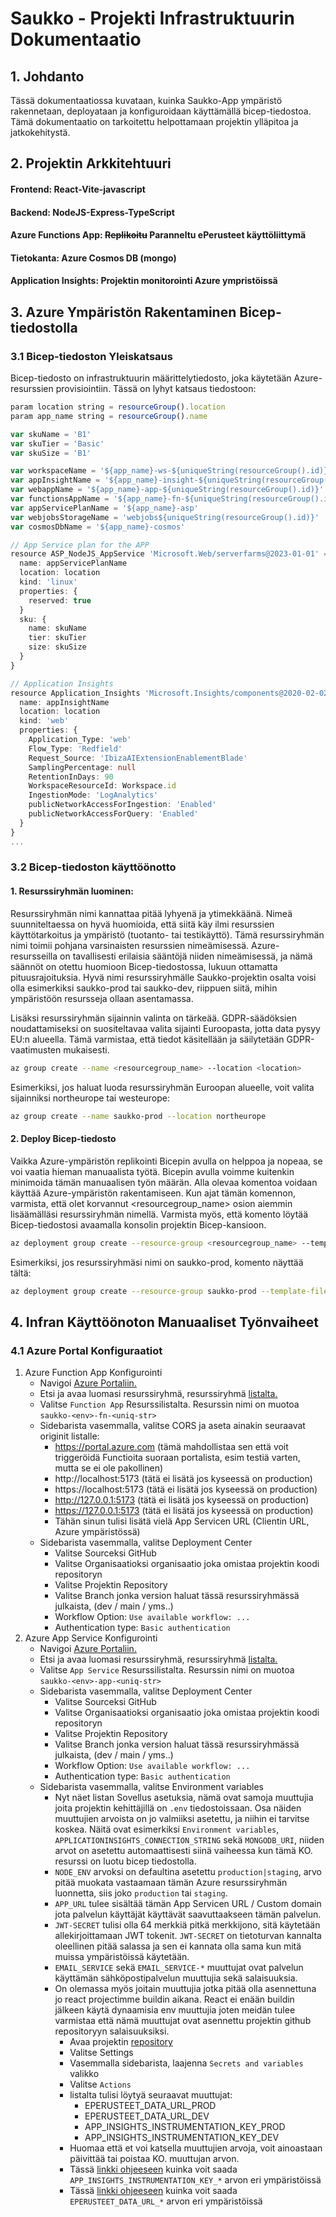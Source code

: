 # Saukko - Projekti Infrastruktuurin Dokumentaatio

## 1. Johdanto

Tässä dokumentaatiossa kuvataan, kuinka Saukko-App ympäristö rakennetaan, deployataan ja konfiguroidaan käyttämällä bicep-tiedostoa. Tämä dokumentaatio on tarkoitettu helpottamaan projektin ylläpitoa ja jatkokehitystä.

## 2. Projektin Arkkitehtuuri

#### **Frontend:** React-Vite-javascript
#### **Backend:** NodeJS-Express-TypeScript
#### **Azure Functions App:** ~~Replikoitu~~ Paranneltu ePerusteet käyttöliittymä
#### **Tietokanta:** Azure Cosmos DB (mongo)
#### **Application Insights:** Projektin monitorointi Azure ympristöissä

## 3. Azure Ympäristön Rakentaminen Bicep-tiedostolla
### 3.1  Bicep-tiedoston Yleiskatsaus
Bicep-tiedosto on infrastruktuurin määrittelytiedosto, joka käytetään Azure-resurssien provisiointiin. Tässä on lyhyt katsaus tiedostoon:

```ts
param location string = resourceGroup().location
param app_name string = resourceGroup().name

var skuName = 'B1'
var skuTier = 'Basic'
var skuSize = 'B1'

var workspaceName = '${app_name}-ws-${uniqueString(resourceGroup().id)}'
var appInsightName = '${app_name}-insight-${uniqueString(resourceGroup().id)}'
var webappName = '${app_name}-app-${uniqueString(resourceGroup().id)}'
var functionsAppName = '${app_name}-fn-${uniqueString(resourceGroup().id)}'
var appServicePlanName = '${app_name}-asp'
var webjobsStorageName = 'webjobs${uniqueString(resourceGroup().id)}'
var cosmosDbName = '${app_name}-cosmos'

// App Service plan for the APP
resource ASP_NodeJS_AppService 'Microsoft.Web/serverfarms@2023-01-01' = {
  name: appServicePlanName
  location: location
  kind: 'linux'
  properties: {
    reserved: true
  }
  sku: {
    name: skuName
    tier: skuTier
    size: skuSize
  }
}

// Application Insights
resource Application_Insights 'Microsoft.Insights/components@2020-02-02' = {
  name: appInsightName
  location: location
  kind: 'web'
  properties: {
    Application_Type: 'web'
    Flow_Type: 'Redfield'
    Request_Source: 'IbizaAIExtensionEnablementBlade'
    SamplingPercentage: null
    RetentionInDays: 90
    WorkspaceResourceId: Workspace.id
    IngestionMode: 'LogAnalytics'
    publicNetworkAccessForIngestion: 'Enabled'
    publicNetworkAccessForQuery: 'Enabled'
  }
}
...
```

### 3.2 Bicep-tiedoston käyttöönotto
#### **1. Resurssiryhmän luominen:**
Resurssiryhmän nimi kannattaa pitää lyhyenä ja ytimekkäänä. Nimeä suunniteltaessa on hyvä huomioida, että siitä käy ilmi resurssien käyttötarkoitus ja ympäristö (tuotanto- tai testikäyttö). Tämä resurssiryhmän nimi toimii pohjana varsinaisten resurssien nimeämisessä. Azure-resursseilla on tavallisesti erilaisia sääntöjä niiden nimeämisessä, ja nämä säännöt on otettu huomioon Bicep-tiedostossa, lukuun ottamatta pituusrajoituksia. Hyvä nimi resurssiryhmälle Saukko-projektin osalta voisi olla esimerkiksi saukko-prod tai saukko-dev, riippuen siitä, mihin ympäristöön resursseja ollaan asentamassa.

Lisäksi resurssiryhmän sijainnin valinta on tärkeää. GDPR-säädöksien noudattamiseksi on suositeltavaa valita sijainti Euroopasta, jotta data pysyy EU:n alueella. Tämä varmistaa, että tiedot käsitellään ja säilytetään GDPR-vaatimusten mukaisesti.
```bash
az group create --name <resourcegroup_name> --location <location>
```
Esimerkiksi, jos haluat luoda resurssiryhmän Euroopan alueelle, voit valita sijainniksi northeurope tai westeurope:
```bash
az group create --name saukko-prod --location northeurope
```
#### **2. Deploy Bicep-tiedosto**
Vaikka Azure-ympäristön replikointi Bicepin avulla on helppoa ja nopeaa, se voi vaatia hieman manuaalista työtä. Bicepin avulla voimme kuitenkin minimoida tämän manuaalisen työn määrän. Alla olevaa komentoa voidaan käyttää Azure-ympäristön rakentamiseen. Kun ajat tämän komennon, varmista, että olet korvannut <resourcegroup_name> osion aiemmin lisäämälläsi resurssiryhmän nimellä. Varmista myös, että komento löytää Bicep-tiedostosi avaamalla konsolin projektin Bicep-kansioon.
```bash
az deployment group create --resource-group <resourcegroup_name> --template-file .bicep
```
Esimerkiksi, jos resurssiryhmäsi nimi on saukko-prod, komento näyttää tältä:
```bash
az deployment group create --resource-group saukko-prod --template-file .bicep
```

## 4. Infran Käyttöönoton Manuaaliset Työnvaiheet
### 4.1 Azure Portal Konfiguraatiot

1. Azure Function App Konfigurointi
    * Navigoi [Azure Portaliin.](https://portal.azure.com/)
    * Etsi ja avaa luomasi resurssiryhmä, resurssiryhmä [listalta.](https://portal.azure.com/#view/HubsExtension/BrowseResourceGroups)
    * Valitse `Function App` Resurssilistalta. Resurssin nimi on muotoa `saukko-<env>-fn-<uniq-str>`
    * Sidebarista vasemmalla, valitse CORS ja aseta ainakin seuraavat originit listalle:
      - https://portal.azure.com (tämä mahdollistaa sen että voit triggeröidä Functioita suoraan portalista, esim testiä varten, mutta se ei ole pakollinen)
      - http://localhost:5173 (tätä ei lisätä jos kyseessä on production)
      - https://localhost:5173 (tätä ei lisätä jos kyseessä on production)
      - http://127.0.0.1:5173 (tätä ei lisätä jos kyseessä on production)
      - https://127.0.0.1:5173 (tätä ei lisätä jos kyseessä on production)
      - Tähän sinun tulisi lisätä vielä App Servicen URL (Clientin URL, Azure ympäristössä)
    * Sidebarista vasemmalla, valitse Deployment Center
      - Valitse Sourceksi GitHub
      - Valitse Organisaatioksi organisaatio joka omistaa projektin koodi repositoryn
      - Valitse Projektin Repository
      - Valitse Branch jonka version haluat tässä resurssiryhmässä julkaista, (dev / main / yms..)
      - Workflow Option: `Use available workflow: ...`
      - Authentication type: `Basic authentication`
2. Azure App Service Konfigurointi
    * Navigoi [Azure Portaliin.](https://portal.azure.com/)
    * Etsi ja avaa luomasi resurssiryhmä, resurssiryhmä [listalta.](https://portal.azure.com/#view/HubsExtension/BrowseResourceGroups)
    * Valitse `App Service` Resurssilistalta. Resurssin nimi on muotoa `saukko-<env>-app-<uniq-str>`
    * Sidebarista vasemmalla, valitse Deployment Center
      - Valitse Sourceksi GitHub
      - Valitse Organisaatioksi organisaatio joka omistaa projektin koodi repositoryn
      - Valitse Projektin Repository
      - Valitse Branch jonka version haluat tässä resurssiryhmässä julkaista, (dev / main / yms..)
      - Workflow Option: `Use available workflow: ...`
      - Authentication type: `Basic authentication`
    * Sidebarista vasemmalla, valitse Environment variables
      - Nyt näet listan Sovellus asetuksia, nämä ovat samoja muuttujia joita projektin kehittäjillä on `.env` tiedostoissaan. Osa näiden muuttujien arvoista on jo valmiiksi asetettu, ja niihin ei tarvitse koskea. Näitä ovat esimerkiksi `Environment variables`, `APPLICATIONINSIGHTS_CONNECTION_STRING` sekä `MONGODB_URI`, niiden arvot on asetettu automaattisesti siinä vaiheessa kun tämä KO. resurssi on luotu bicep tiedostolla.
      - `NODE_ENV` arvoksi on defaultina asetettu `production|staging`, arvo pitää muokata vastaamaan tämän Azure resurssiryhmän luonnetta, siis joko `production` tai `staging`.
      - `APP_URL` tulee sisältää tämän App Servicen URL / Custom domain jota palvelun käyttäjät käyttävät saavuttaakseen tämän palvelun.
      - `JWT-SECRET` tulisi olla 64 merkkiä pitkä merkkijono, sitä käytetään allekirjoittamaan JWT tokenit. `JWT-SECRET` on tietoturvan kannalta oleellinen pitää salassa ja sen ei kannata olla sama kun mitä muissa ympäristöissä käytetään.
      - `EMAIL_SERVICE` sekä `EMAIL_SERVICE-*` muuttujat ovat palvelun käyttämän sähköpostipalvelun muuttujia sekä salaisuuksia.
      - On olemassa myös joitain muuttujia jotka pitää olla asennettuna jo react projectimme buildin aikana. React ei enään buildin jälkeen käytä dynaamisia env muuttujia joten meidän tulee varmistaa että nämä muuttujat ovat asennettu projektin github repositoryyn salaisuuksiksi.
        * Avaa projektin [repository](https://github.com/VirittamoHelsinki/saukko-app)
        * Valitse Settings
        * Vasemmalla sidebarista, laajenna `Secrets and variables` valikko
        * Valitse `Actions`
        * listalta tulisi löytyä seuraavat muuttujat:
            * EPERUSTEET_DATA_URL_PROD
            * EPERUSTEET_DATA_URL_DEV
            * APP_INSIGHTS_INSTRUMENTATION_KEY_PROD
            * APP_INSIGHTS_INSTRUMENTATION_KEY_DEV
        * Huomaa että et voi katsella muuttujien arvoja, voit ainoastaan päivittää tai poistaa KO. muuttujan arvon.
        * Tässä [linkki ohjeeseen](applicationInsights.md#kuinka-löytää-app_insights_instrumentation_key-azure-portaalissa) kuinka voit saada `APP_INSIGHTS_INSTRUMENTATION_KEY_*` arvon eri ympäristöissä
        * Tässä [linkki ohjeeseen](functionsApp.md#api-url-löytäminen-azuresta-eperusteet_data_url) kuinka voit saada `EPERUSTEET_DATA_URL_*` arvon eri ympäristöissä